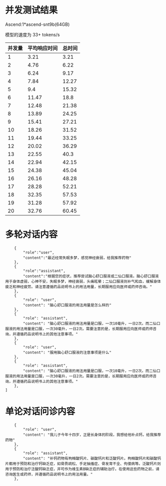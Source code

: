 # 并发测试结果

Ascend:1*ascend-snt9b(64GB)

模型的速度为 33+ tokens/s

| 并发量 | 平均响应时间 | 总时间 |
| ------ | ------------ | ------ |
| 1      | 3.21         | 3.21   |
| 2      | 4.76         | 6.22   |
| 3      | 6.24         | 9.17   |
| 4      | 7.84         | 12.27  |
| 5      | 9.4          | 15.32  |
| 6      | 11.47        | 18.8   |
| 7      | 12.48        | 21.38  |
| 8      | 13.89        | 24.25  |
| 9      | 15.41        | 27.21  |
| 10     | 18.26        | 31.52  |
| 11     | 19.44        | 33.25  |
| 12     | 20.02        | 36.29  |
| 13     | 22.55        | 40.3   |
| 14     | 22.94        | 42.15  |
| 15     | 24.38        | 45.04  |
| 16     | 26.16        | 48.28  |
| 17     | 28.28        | 52.21  |
| 18     | 32.35        | 57.53  |
| 19     | 31.28        | 57.92  |
| 20     | 32.76        | 60.45  |

# 多轮对话内容  

```
    {
        "role":"user",
        "content":"最近经常失眠多梦，感觉神经衰弱，给我推荐药物"
    },
    {
        "role":"assistant",
        "content":"根据您的症状，推荐尝试脑心舒口服液或二仙口服液。脑心舒口服液用于身体虚弱，心神不安，失眠多梦，神经衰弱，头痛眩晕；二仙口服液则补气和血，缓解身体疲乏和神经疲劳。请注意遵循药品说明书上的用法用量，长期服用应向医师或药师咨询。"
    },
    {
        "role": "user",
        "content": "脑心舒口服液的用法用量是怎么样的"
    },
    {
        "role": "assistant",
        "content": "脑心舒口服液的用法用量是口服，一次10毫升，一日2次。而二仙口服液的用法用量是口服，一次30毫升，一日2次。需要注意的是，长期服用应向医师或药师咨询，并遵循药品说明书上的其他注意事项。"
    },
    {
        "role": "user",
        "content": "服用脑心舒口服液的注意事项是什么"
    },
    {
        "role": "assistant",
        "content": "脑心舒口服液的用法用量是口服，一次10毫升，一日2次。而二仙口服液的用法用量是口服，一次30毫升，一日2次。需要注意的是，长期服用应向医师或药师咨询，并遵循药品说明书上的其他注意事项。"
    },
]
```

# 单论对话问诊内容

```
    {
        "role": "user",
        "content": "我儿子今年十四岁，正是长身体的阶段，我想给他补点钙，给我推荐药物"
    },
    {
        "role": "assistant",
        "content": "补钙药物有枸橼酸钙片、碳酸钙片和泛酸钙片。枸橼酸钙片和碳酸钙片都用于预防和治疗钙缺乏症，如骨质疏松、手足抽搐症、骨发育不全、佝偻病等。泛酸钙片则用于预防和治疗泛酸钙缺乏症，并可作为维生素B缺乏症的辅助治疗。在使用这些药物之前，请咨询医生或药师，并遵循药品说明书上的用法用量。"
    },
```

